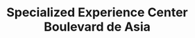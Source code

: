 ---
title: "Specialized Experience Center Boulevard de Asia"
url: /asia/specialized-experience-center-boulevard-de-asia/
shop: Fahrrad
---